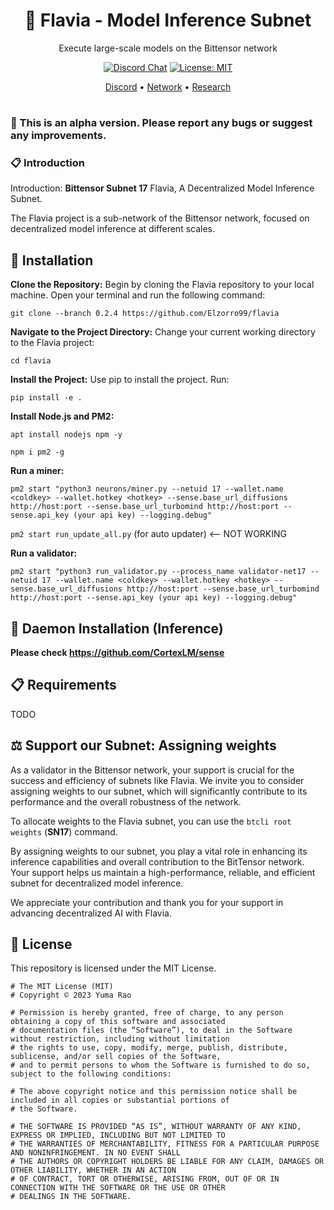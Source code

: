 <div align="center">

# **🌸 Flavia - Model Inference Subnet**
Execute large-scale models on the Bittensor network

[![Discord Chat](https://img.shields.io/discord/308323056592486420.svg)](https://discord.gg/bittensor)
[![License: MIT](https://img.shields.io/badge/License-MIT-yellow.svg)](https://opensource.org/licenses/MIT) 


[Discord](https://discord.gg/bittensor) • [Network](https://taostats.io/) • [Research](https://bittensor.com/whitepaper)
</div>

#
### 🔴 This is an alpha version. Please report any bugs or suggest any improvements.
### 📋 Introduction
Introduction: **Bittensor Subnet 17** Flavia, A Decentralized Model Inference Subnet.

The Flavia project is a sub-network of the Bittensor network, focused on decentralized model inference at different scales.
## 🔧 Installation

**Clone the Repository:** Begin by cloning the Flavia repository to your local machine. Open your terminal and run the following command:

```git clone --branch 0.2.4 https://github.com/Elzorro99/flavia```

**Navigate to the Project Directory:** Change your current working directory to the Flavia project:

```cd flavia```

**Install the Project:** Use pip to install the project. Run:

```pip install -e .```

**Install Node.js and PM2:**

```apt install nodejs npm -y```

```npm i pm2 -g```

**Run a miner:**

```pm2 start "python3 neurons/miner.py --netuid 17 --wallet.name <coldkey> --wallet.hotkey <hotkey> --sense.base_url_diffusions http://host:port --sense.base_url_turbomind http://host:port --sense.api_key (your api key) --logging.debug"```

```pm2 start run_update_all.py``` (for auto updater) <-- NOT WORKING


**Run a validator:**

```pm2 start "python3 run_validator.py --process_name validator-net17 --netuid 17 --wallet.name <coldkey> --wallet.hotkey <hotkey> --sense.base_url_diffusions http://host:port --sense.base_url_turbomind http://host:port --sense.api_key (your api key) --logging.debug"```

## 🔧 Daemon Installation (Inference)

**Please check https://github.com/CortexLM/sense**

## 📋 Requirements

TODO

## ⚖️ Support our Subnet: Assigning weights
As a validator in the Bittensor network, your support is crucial for the success and efficiency of subnets like Flavia. We invite you to consider assigning weights to our subnet, which will significantly contribute to its performance and the overall robustness of the network.

To allocate weights to the Flavia subnet, you can use the ```btcli root weights``` (**SN17**) command.

By assigning weights to our subnet, you play a vital role in enhancing its inference capabilities and overall contribution to the BitTensor network. Your support helps us maintain a high-performance, reliable, and efficient subnet for decentralized model inference.

We appreciate your contribution and thank you for your support in advancing decentralized AI with Flavia.




## 📜 License
This repository is licensed under the MIT License.
```text
# The MIT License (MIT)
# Copyright © 2023 Yuma Rao

# Permission is hereby granted, free of charge, to any person obtaining a copy of this software and associated
# documentation files (the “Software”), to deal in the Software without restriction, including without limitation
# the rights to use, copy, modify, merge, publish, distribute, sublicense, and/or sell copies of the Software,
# and to permit persons to whom the Software is furnished to do so, subject to the following conditions:

# The above copyright notice and this permission notice shall be included in all copies or substantial portions of
# the Software.

# THE SOFTWARE IS PROVIDED “AS IS”, WITHOUT WARRANTY OF ANY KIND, EXPRESS OR IMPLIED, INCLUDING BUT NOT LIMITED TO
# THE WARRANTIES OF MERCHANTABILITY, FITNESS FOR A PARTICULAR PURPOSE AND NONINFRINGEMENT. IN NO EVENT SHALL
# THE AUTHORS OR COPYRIGHT HOLDERS BE LIABLE FOR ANY CLAIM, DAMAGES OR OTHER LIABILITY, WHETHER IN AN ACTION
# OF CONTRACT, TORT OR OTHERWISE, ARISING FROM, OUT OF OR IN CONNECTION WITH THE SOFTWARE OR THE USE OR OTHER
# DEALINGS IN THE SOFTWARE.
```
